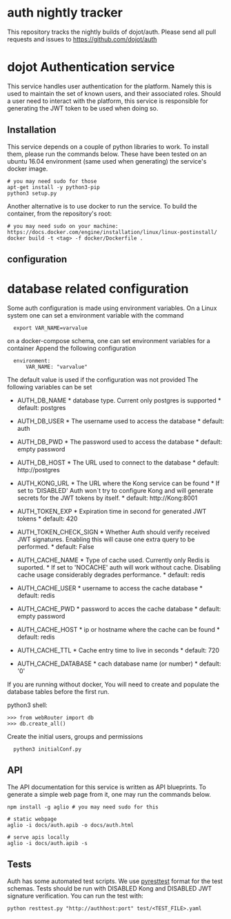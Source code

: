 # auth nightly tracker

This repository tracks the nightly builds of dojot/auth.
Please send all pull requests and issues to https://github.com/dojot/auth

# dojot Authentication service


This service handles user authentication for the platform. Namely this is used to
maintain the set of known users, and their associated roles. Should a user need
to interact with the platform, this service is responsible for generating the JWT
token to be used when doing so.

## Installation

This service depends on a couple of python libraries to work. To install them, please run the
commands below. These have been tested on an ubuntu 16.04 environment (same used when generating)
the service's docker image.

```shell
# you may need sudo for those
apt-get install -y python3-pip
python3 setup.py
```

Another alternative is to use docker to run the service. To build the container, from the
repository's  root:

```shell
# you may need sudo on your machine: https://docs.docker.com/engine/installation/linux/linux-postinstall/
docker build -t <tag> -f docker/Dockerfile .
```

## configuration
# database related configuration

Some auth configuration is made using environment variables.
On a Linux system one can set a environment variable with the command
```shell
  export VAR_NAME=varvalue
```

on a docker-compose schema, one can set environment variables for a container
Append the following configuration
```shell
  environment:
      VAR_NAME: "varvalue"
```

The default value is used if the configuration was not provided
The following variables can be set

  * AUTH_DB_NAME
	    	* database type. Current only postgres is supported
	    	* default: postgres

  * AUTH_DB_USER
	    	* The username used to access the database
	    	* default: auth

  * AUTH_DB_PWD
        * The password used to access the database
        * default: empty password

  * AUTH_DB_HOST
        * The URL used to connect to the database
        * default: http://postgres

  * AUTH_KONG_URL
        * The URL where the Kong service can be found
        * If set to 'DISABLED' Auth won´t try to configure Kong and will generate secrets for the JWT tokens by itself.
        * default: http://Kong:8001

  * AUTH_TOKEN_EXP
        * Expiration time in second for generated JWT tokens
        * default: 420

  * AUTH_TOKEN_CHECK_SIGN
        * Whether Auth should verify received JWT signatures. Enabling this will cause one extra query to be performed.
        * default: False

  * AUTH_CACHE_NAME
        * Type of cache used. Currently only Redis is suported.
        * If set to 'NOCACHE' auth will work without cache. Disabling cache usage considerably degrades performance.
        * default: redis

  * AUTH_CACHE_USER
        * username to access the cache database
        * default: redis

  * AUTH_CACHE_PWD
        * password to acces the cache database
        * default: empty password

  * AUTH_CACHE_HOST
        * ip or hostname where the cache can be found
        * default: redis

  * AUTH_CACHE_TTL
        * Cache entry time to live in seconds
        * default: 720

  * AUTH_CACHE_DATABASE
        * cach database name (or number)
        * default: '0'

If you are running without docker, You will need to create and populate
the database tables before the first run.

python3 shell:
```shell
>>> from webRouter import db
>>> db.create_all()
```

Create the initial users, groups and permissions
```shell
  python3 initialConf.py
```

## API

The API documentation for this service is written as API blueprints.
To generate a simple web page from it, one may run the commands below.

```shell
npm install -g aglio # you may need sudo for this

# static webpage
aglio -i docs/auth.apib -o docs/auth.html

# serve apis locally
aglio -i docs/auth.apib -s
```

## Tests

Auth has some automated test scripts.
We use [pyresttest](https://github.com/svanoort/pyresttest) format for the test schemas.
Tests should be run with DISABLED Kong and DISABLED JWT signature verification.
You can run the test with:

```shell
python resttest.py "http://authhost:port" test/<TEST_FILE>.yaml
```
